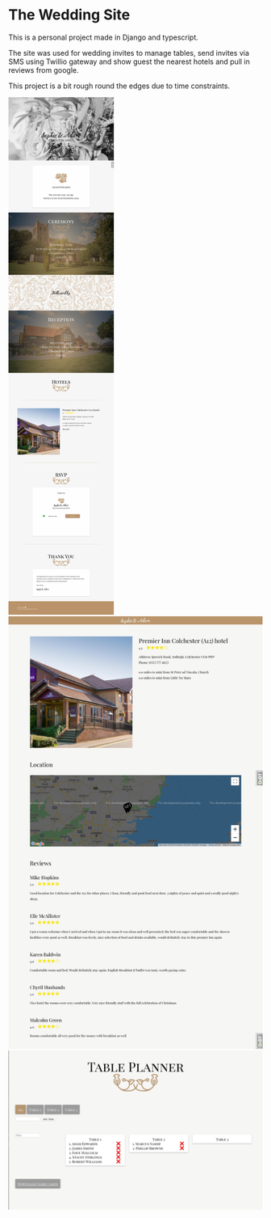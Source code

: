 # The Wedding Site

This is a personal project made in Django and typescript.

The site was used for wedding invites to manage tables, send invites via SMS using Twillio gateway and show guest the nearest hotels and pull in reviews from google.

This project is a bit rough round the edges due to time constraints. 

![Home page](homepage.jpg)
![Hotels page](hotel.jpg)
![tables page](tables.png)